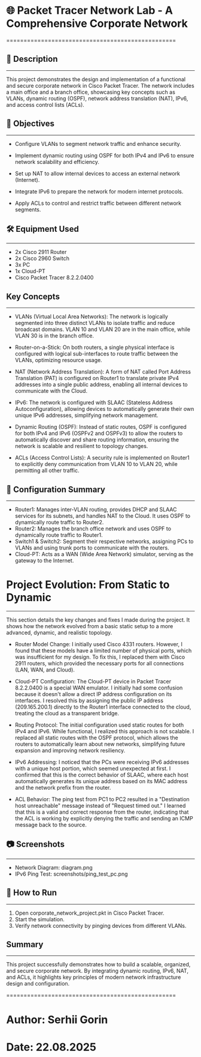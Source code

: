 # 🌐 Packet Tracer Network Lab - A Comprehensive Corporate Network
=================================================

## 📌 Description
-----------
  This project demonstrates the design and implementation of a functional and secure corporate network in Cisco Packet Tracer. 
  The network includes a main office and a branch office, showcasing key concepts such as VLANs, 
  dynamic routing (OSPF), network address translation (NAT), IPv6, and access control lists (ACLs).

## 🎯 Objectives
----------
- Configure VLANs to segment network traffic and enhance security.

- Implement dynamic routing using OSPF for both IPv4 and IPv6 to ensure network 
  scalability and efficiency.
  
- Set up NAT to allow internal devices to access an external network (Internet).

- Integrate IPv6 to prepare the network for modern internet protocols.

- Apply ACLs to control and restrict traffic between different network segments.

## 🛠 Equipment Used
--------------
- 2x Cisco 2911 Router
- 2x Cisco 2960 Switch
- 3x PC
- 1x Cloud-PT
- Cisco Packet Tracer 8.2.2.0400

## Key Concepts
------------
- VLANs (Virtual Local Area Networks): The network is logically segmented into three distinct VLANs to isolate traffic and reduce broadcast domains. 
  VLAN 10 and VLAN 20 are in the main office, while VLAN 30 is in the branch office.

- Router-on-a-Stick: On both routers, a single physical interface is configured with logical sub-interfaces to route traffic between the VLANs, 
  optimizing resource usage.

- NAT (Network Address Translation): A form of NAT called Port Address Translation (PAT) is configured on Router1 to translate private IPv4 addresses into a single public address, 
  enabling all internal devices to communicate with the Cloud.

- IPv6: The network is configured with SLAAC (Stateless Address Autoconfiguration), allowing devices to automatically generate their own unique IPv6 addresses, 
  simplifying network management.
  
- Dynamic Routing (OSPF): Instead of static routes, OSPF is configured for both IPv4 and IPv6 (OSPFv2 and OSPFv3) to allow the routers to automatically discover and share routing information, 
  ensuring the network is scalable and resilient to topology changes.

- ACLs (Access Control Lists): A security rule is implemented on Router1 to explicitly deny communication from VLAN 10 to VLAN 20, while permitting all other traffic.

## 🔧 Configuration Summary
---------------------
- Router1: Manages inter-VLAN routing, provides DHCP and SLAAC services for its subnets, and handles NAT to the Cloud. It uses OSPF to dynamically route traffic to Router2.
- Router2: Manages the branch office network and uses OSPF to dynamically route traffic to Router1.
- Switch1 & Switch2: Segment their respective networks, assigning PCs to VLANs and using trunk ports to communicate with the routers.
- Cloud-PT: Acts as a WAN (Wide Area Network) simulator, serving as the gateway to the Internet.


# Project Evolution: From Static to Dynamic
---------------------
 This section details the key changes and fixes I made during the project. It shows how the network evolved from a basic static setup to a more advanced, dynamic, and realistic topology.

- Router Model Change: I initially used Cisco 4331 routers. However, I found that these models have a limited number of physical ports, which was insufficient for my design. To fix this, I replaced them with        Cisco 2911 routers, which provided the necessary ports for all connections (LAN, WAN, and Cloud).

- Cloud-PT Configuration: The Cloud-PT device in Packet Tracer 8.2.2.0400 is a special WAN emulator. I initially had some confusion because it doesn't allow a direct IP address configuration on
  its interfaces. I resolved this by assigning the public IP address (209.165.200.1) directly to the Router1 interface connected to the cloud, treating the cloud as a transparent bridge.

- Routing Protocol: The initial configuration used static routes for both IPv4 and IPv6. While functional, I realized this approach is not scalable. I replaced all static routes with the OSPF protocol,
  which allows the routers to automatically learn about new networks, simplifying future expansion and improving network resiliency.

- IPv6 Addressing: I noticed that the PCs were receiving IPv6 addresses with a unique host portion, which seemed unexpected at first. I confirmed that this is the correct behavior of SLAAC, where each host          automatically generates its unique address based on its MAC address and the network prefix from the router.

- ACL Behavior: The ping test from PC1 to PC2 resulted in a "Destination host unreachable" message instead of "Request timed out." I learned that this is a valid and correct response from the router,
  indicating that the ACL is working by explicitly denying the traffic and sending an ICMP message back to the source.


## 📷 Screenshots
-----------
- Network Diagram: diagram.png
- IPv6 Ping Test: screenshots/ping_test_pc.png

## 🚀 How to Run
----------
1. Open corporate_network_project.pkt in Cisco Packet Tracer.
2. Start the simulation.
3. Verify network connectivity by pinging devices from different VLANs.

## Summary
-------
This project successfully demonstrates how to build a scalable, organized, and secure corporate network. 
By integrating dynamic routing, IPv6, NAT, and ACLs, it highlights key principles of modern network infrastructure design and configuration.

=================================================
# Author: Serhii Gorin 
# Date: 22.08.2025

